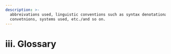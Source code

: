 ```yaml
---
description: >-
  abbreivations used, linguistic conventions such as syntax denotational
  convetnions, systems used, etc./and so on.
---
```


# iii. Glossary

